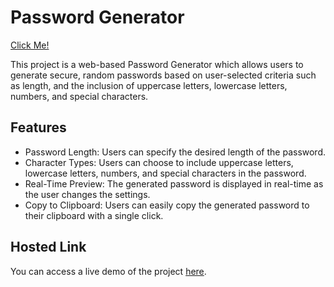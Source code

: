 # Password Generator
[Click Me!](https://jessicadollz.github.io/Password-Generator-WT1/)

This project is a web-based Password Generator which allows users to generate secure, random passwords based on user-selected criteria such as length, and the inclusion of uppercase letters, lowercase letters, numbers, and special characters.

## Features

-  Password Length: Users can specify the desired length of the password.
- Character Types: Users can choose to include uppercase letters, lowercase letters, numbers, and special characters in the password.
- Real-Time Preview: The generated password is displayed in real-time as the user changes the settings.
- Copy to Clipboard: Users can easily copy the generated password to their clipboard with a single click.

## Hosted Link

You can access a live demo of the project [here](https://jessicadollz.github.io/Password-Generator-WT1/).

